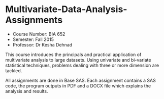 # Multivariate-Data-Analysis-Assignments 

- Course Number: BIA 652
- Semester: Fall 2015
- Professor: Dr Kesha Dehnad

This course introduces the principals and practical application of multivariate analysis to large datasets. Using univariate and bi-variate
statistical techniques, problems dealing with three or more dimension are tackled.

All assignments are done in Base SAS. Each assignment contains a SAS code, the program outputs in PDF and a DOCX file which explains the 
analysis and results.
